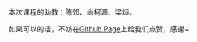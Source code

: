 本次课程的助教：陈郊、尚柯源、梁烜。

如果可以的话，不妨在[Github Page](https://github.com/tenderzada/LIChee_Computer_Network)上给我们点赞，感谢~
